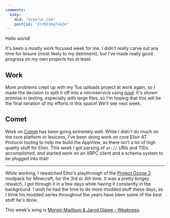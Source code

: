 ```yaml
---
comments:
  bsky:
    did: "ovyerus.com"
    postCid: "3lr653mq7nk2m"
---
```


Hello world!

It's been a mostly work focused week for me. I didn't really carve out any time
for leisure (most likely to my detriment), but I've made really good progress on
my own projects too at least.

## Work

More problems crept up with my Tus uploads project at work again, so I made the
decision to split it off into a microservice using
[tusd](https://tus.github.io/tusd/). It's shown promise in testing, especially
with large files, so I'm hoping that this will be the final iteration of my
efforts in this space! We'll see next week.

## Comet

Work on [Comet](https://comet.sh) has been going extremely well. While I didn't
do much on the core platform or lexicons, I've been doing work on core Elixir AT
Protocol tooling to help me build the AppView, as there isn't a lot of high
quality stuff for Elixir. This week I got parsing of `at://` URIs and TIDs
accomplished, and started work on an XRPC client and a schema system to be
plugged into that!

---

While working, I rewatched Etho's playthrough of the
[Project Ozone 2](https://youtube.com/playlist?list=PLaAVDbMg_XAoIzvMEoPyg7mW0T0gDZezo)
modpack for Minecraft, for the 3rd or 4th time. It was a pretty bingey rewatch,
I got through it in a few days while having it constantly in the background. I
wish he had the time to do more modded stuff these days, as I think his modded
series throughout the years have been some of the best stuff he's done.

This week's song is
[Morgin Madison & Jarod Glawe - Weakness](https://www.youtube.com/watch?v=503lOeA1Zkg).
